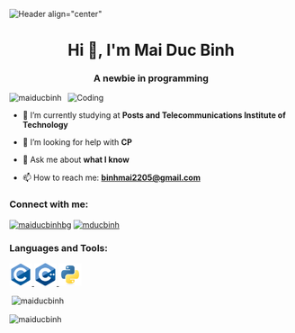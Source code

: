 ![Header align="center" ](https://user-images.githubusercontent.com/105925707/190939816-8aeb7fb1-1bb9-4b19-92f7-d58ff325bd3a.png)

<h1 align="center">Hi 👋, I'm Mai Duc Binh</h1>
<h3 align="center">A newbie in programming</h3>
<img align="right" alt="Coding" width="400" src="https://camo.githubusercontent.com/cae12fddd9d6982901d82580bdf321d81fb299141098ca1c2d4891870827bf17/68747470733a2f2f6d69726f2e6d656469756d2e636f6d2f6d61782f313336302f302a37513379765349765f7430696f4a2d5a2e676966">

<p align="left"> <img src="https://komarev.com/ghpvc/?username=maiducbinh&label=Profile%20views&color=0e75b6&style=flat" alt="maiducbinh" /> </p>

- 🌱 I’m currently studying at **Posts and Telecommunications Institute of Technology**

- 🤝 I’m looking for help with **CP**

- 💬 Ask me about **what I know**

- 📫 How to reach me: **binhmai2205@gmail.com**

<h3 align="left">Connect with me:</h3>
<p align="left">
<a href="https://fb.com/maiducbinhbg" target="blank"><img align="center" src="https://raw.githubusercontent.com/rahuldkjain/github-profile-readme-generator/master/src/images/icons/Social/facebook.svg" alt="maiducbinhbg" height="30" width="40" /></a>
<a href="https://instagram.com/mducbinh" target="blank"><img align="center" src="https://raw.githubusercontent.com/rahuldkjain/github-profile-readme-generator/master/src/images/icons/Social/instagram.svg" alt="mducbinh" height="30" width="40" /></a>
</p>

<h3 align="left">Languages and Tools:</h3>
<p align="left"> <a href="https://www.cprogramming.com/" target="_blank" rel="noreferrer"> <img src="https://raw.githubusercontent.com/devicons/devicon/master/icons/c/c-original.svg" alt="c" width="40" height="40"/> </a> <a href="https://www.w3schools.com/cpp/" target="_blank" rel="noreferrer"> <img src="https://raw.githubusercontent.com/devicons/devicon/master/icons/cplusplus/cplusplus-original.svg" alt="cplusplus" width="40" height="40"/> </a> <a href="https://www.python.org" target="_blank" rel="noreferrer"> <img src="https://raw.githubusercontent.com/devicons/devicon/master/icons/python/python-original.svg" alt="python" width="40" height="40"/> </a> </p>

<p>&nbsp;<img align="center" src="https://github-readme-stats.vercel.app/api?username=maiducbinh&show_icons=true&locale=en" alt="maiducbinh" /></p>

<p><img align="center" src="https://github-readme-streak-stats.herokuapp.com/?user=maiducbinh&" alt="maiducbinh" /></p>
